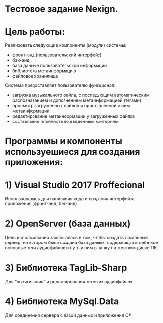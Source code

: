 # Тестовое задание Nexign.

# Цель работы:
Реализовать следующие компоненты (модули) системы:
- фронт-энд (пользовательский интерфейс)
- бэк-энд
- база данные пользовательской информации
- библиотека метаинформацию
- файловое хранилище

Система предоставляет пользователю функционал:
- загрузка музыкального файла, с последующим автоматическим распознаванием и дополнением метаинформацией (тегами)
- просмотр загруженных файлов и проставленной к ним метаинформации
- редактирование метаинформации у загруженных файлов
- составление плейлиста по введенным критериям.










# Программы и компоненты используешиеся для создания приложения:
# 1)	Visual Studio 2017 Proffecional
Использовалась для написания кода и создания интерфейса приложения (фронт-энд, бэк-энд)
# 2)	OpenServer (база данных)
Цель использования заключалась в том, чтобы создать локальный сервер, на котором была создана база данных, содержащая в себе все основные теги аудиофайлов и путь к ним в папку на жестком диске ПК.
# 3)	Библиотека TagLib-Sharp
Для “вытягивания” и редактирования тегов из аудиофайлов.
# 4)	Библиотека MySql.Data
Для соединения сервера с базой данных и приложения C#



